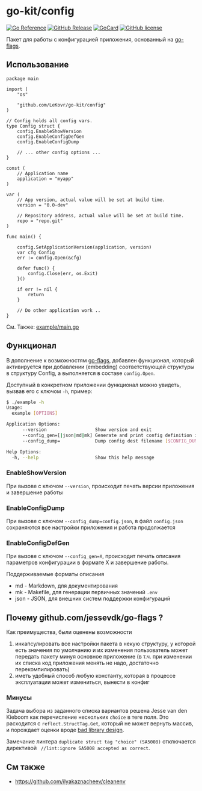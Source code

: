 # go-kit/config

[![Go Reference][ref1]][ref2]
 [![GitHub Release][gr1]][gr2]
 [![GoCard][gc1]][gc2]
 [![GitHub license][gl1]][gl2]

[ref1]: https://pkg.go.dev/badge/github.com/LeKovr/go-kit/config.svg
[ref2]: https://pkg.go.dev/github.com/LeKovr/go-kit/config
[gc1]: https://goreportcard.com/badge/github.com/LeKovr/go-kit/config
[gc2]: https://goreportcard.com/report/github.com/LeKovr/go-kit/config
[gr1]: https://img.shields.io/github/v/tag/Lekovr/go-kit?filter=config/*
[gr2]: https://github.com/LeKovr/go-kit/releases?q=config&expanded=true
[gl1]: https://img.shields.io/github/license/LeKovr/go-kit.svg
[gl2]: https://github.com/LeKovr/go-kit/blob/master/LICENSE

Пакет для работы с конфигурацией приложения, основанный на [go-flags](https://github.com/jessevdk/go-flags).

## Использование

```golang
package main

import (
	"os"

	"github.com/LeKovr/go-kit/config"
)

// Config holds all config vars.
type Config struct {
	config.EnableShowVersion
	config.EnableConfigDefGen
	config.EnableConfigDump

	// ... other config options ...
}

const (
	// Application name
	application = "myapp"
)

var (
	// App version, actual value will be set at build time.
	version = "0.0-dev"

	// Repository address, actual value will be set at build time.
	repo = "repo.git"
)

func main() {

	config.SetApplicationVersion(application, version)
	var cfg Config
	err := config.Open(&cfg)

	defer func() {
		config.Close(err, os.Exit)
	}()

	if err != nil {
		return
	}

	// Do other application work ..
}

```
См. Также: [example/main.go](example/main.go)

## Функционал

В дополнение к возможностям [go-flags](https://github.com/jessevdk/go-flags), добавлен функционал, который активируется при добавлении (embedding) соответствующей структуры в структуру Config, а выполняется в составе `config.Open`.

Доступный в конкретном приложении функционал можно увидеть, вызвав его с ключом `-h`, пример:

```sh
$ ./example -h
Usage:
  example [OPTIONS]

Application Options:
      --version                  Show version and exit
      --config_gen=[|json|md|mk] Generate and print config definition in given format and exit (default: '', means skip) [$CONFIG_GEN]
      --config_dump=             Dump config dest filename [$CONFIG_DUMP]

Help Options:
  -h, --help                     Show this help message

```

### EnableShowVersion

При вызове с ключом `--version`, происходит печать версии приложения и завершение работы

### EnableConfigDump

При вызове с ключом `--config_dump=config.json`, в файл `config.json` сохраняются все настройки приложения и работа продолжается

### EnableConfigDefGen

При вызове с ключом `--config_gen=X`, происходит печать описания параметров конфигурации в формате X и завершение работы.

Поддерживаемые форматы описания

* md - Markdown, для документирования
* mk - Makefile, для генерации первичных значений `.env`
* json - JSON, для внешних систем поддержки конфигураций


## Почему github.com/jessevdk/go-flags ?

Как преимущества, были оценены возможности
1. инкапсулировать все настройки пакета в некую структуру, у которой есть значения по умолчанию и их изменения
пользователь может передать пакету минуя основное приложение (в т.ч. при изменении их списка код приложения менять не надо, достаточно перекомпилировать)
2. иметь удобный способ любую константу, которая в процессе эксплуатации может измениться, вынести в конфиг

### Минусы

Задача выбора из заданного списка вариантов решена Jesse van den Kieboom как перечисление нескольких `choice` в теге поля. Это расходится с `reflect.StructTag.Get`, который не может вернуть массив, и порождает оценки вроде [bad library design](https://github.com/dominikh/go-tools/issues/540).

Замечание линтера `duplicate struct tag "choice" (SA5008)` отключается директивой ` //lint:ignore SA5008 accepted as correct`.

## См также

* https://github.com/ilyakaznacheev/cleanenv
